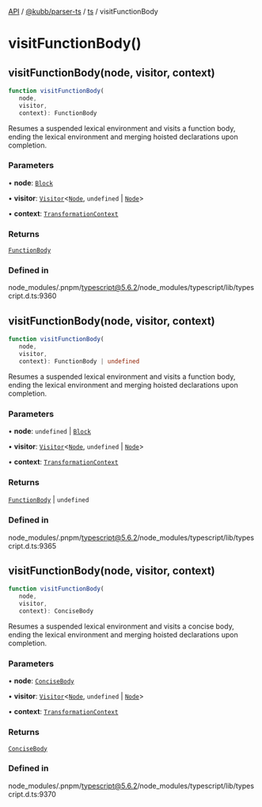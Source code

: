 [API](../../../../../packages.md) / [@kubb/parser-ts](../../../index.md) / [ts](../index.md) / visitFunctionBody

# visitFunctionBody()

## visitFunctionBody(node, visitor, context)

```ts
function visitFunctionBody(
   node, 
   visitor, 
   context): FunctionBody
```

Resumes a suspended lexical environment and visits a function body, ending the lexical
environment and merging hoisted declarations upon completion.

### Parameters

• **node**: [`Block`](../interfaces/Block.md)

• **visitor**: [`Visitor`](../type-aliases/Visitor.md)\<[`Node`](../interfaces/Node.md), `undefined` \| [`Node`](../interfaces/Node.md)\>

• **context**: [`TransformationContext`](../interfaces/TransformationContext.md)

### Returns

[`FunctionBody`](../type-aliases/FunctionBody.md)

### Defined in

node\_modules/.pnpm/typescript@5.6.2/node\_modules/typescript/lib/typescript.d.ts:9360

## visitFunctionBody(node, visitor, context)

```ts
function visitFunctionBody(
   node, 
   visitor, 
   context): FunctionBody | undefined
```

Resumes a suspended lexical environment and visits a function body, ending the lexical
environment and merging hoisted declarations upon completion.

### Parameters

• **node**: `undefined` \| [`Block`](../interfaces/Block.md)

• **visitor**: [`Visitor`](../type-aliases/Visitor.md)\<[`Node`](../interfaces/Node.md), `undefined` \| [`Node`](../interfaces/Node.md)\>

• **context**: [`TransformationContext`](../interfaces/TransformationContext.md)

### Returns

[`FunctionBody`](../type-aliases/FunctionBody.md) \| `undefined`

### Defined in

node\_modules/.pnpm/typescript@5.6.2/node\_modules/typescript/lib/typescript.d.ts:9365

## visitFunctionBody(node, visitor, context)

```ts
function visitFunctionBody(
   node, 
   visitor, 
   context): ConciseBody
```

Resumes a suspended lexical environment and visits a concise body, ending the lexical
environment and merging hoisted declarations upon completion.

### Parameters

• **node**: [`ConciseBody`](../type-aliases/ConciseBody.md)

• **visitor**: [`Visitor`](../type-aliases/Visitor.md)\<[`Node`](../interfaces/Node.md), `undefined` \| [`Node`](../interfaces/Node.md)\>

• **context**: [`TransformationContext`](../interfaces/TransformationContext.md)

### Returns

[`ConciseBody`](../type-aliases/ConciseBody.md)

### Defined in

node\_modules/.pnpm/typescript@5.6.2/node\_modules/typescript/lib/typescript.d.ts:9370
